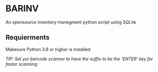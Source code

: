 # BARINV
An opensource inventory manegment python script using SQLite

## Requierments

Makesure Python 3.8 or higher is installed



*TIP: Set yur barcode scanner to have the suffix to be the 'ENTER' key for faster scanning*
